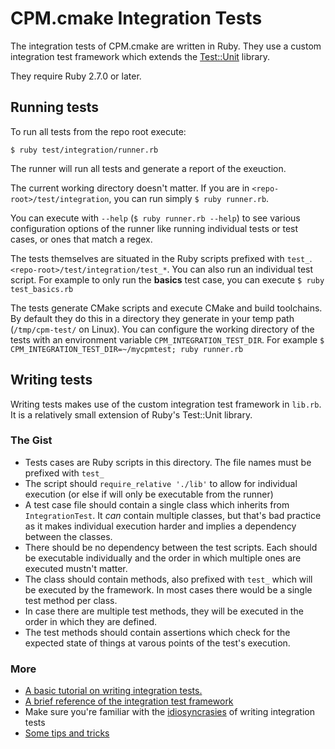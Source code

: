 # CPM.cmake Integration Tests

The integration tests of CPM.cmake are written in Ruby. They use a custom integration test framework which extends the [Test::Unit](https://www.rubydoc.info/github/test-unit/test-unit/Test/Unit) library.

They require Ruby 2.7.0 or later.

## Running tests

To run all tests from the repo root execute:

```
$ ruby test/integration/runner.rb
```

The runner will run all tests and generate a report of the exeuction.

The current working directory doesn't matter. If you are in `<repo-root>/test/integration`, you can run simply `$ ruby runner.rb`.

You can execute with `--help` (`$ ruby runner.rb --help`) to see various configuration options of the runner like running individual tests or test cases, or ones that match a regex.

The tests themselves are situated in the Ruby scripts prefixed with `test_`. `<repo-root>/test/integration/test_*`. You can also run an individual test script. For example to only run the **basics** test case, you can execute `$ ruby test_basics.rb`

The tests generate CMake scripts and execute CMake and build toolchains. By default they do this in a directory they generate in your temp path (`/tmp/cpm-test/` on Linux). You can configure the working directory of the tests with an environment variable `CPM_INTEGRATION_TEST_DIR`. For example `$ CPM_INTEGRATION_TEST_DIR=~/mycpmtest; ruby runner.rb`

## Writing tests

Writing tests makes use of the custom integration test framework in `lib.rb`. It is a relatively small extension of Ruby's Test::Unit library.

### The Gist

* Tests cases are Ruby scripts in this directory. The file names must be prefixed with `test_`
* The script should `require_relative './lib'` to allow for individual execution (or else if will only be executable from the runner)
* A test case file should contain a single class which inherits from `IntegrationTest`. It *can* contain multiple classes, but that's bad practice as it makes individual execution harder and implies a dependency between the classes.
* There should be no dependency between the test scripts. Each should be executable individually and the order in which multiple ones are executed mustn't matter.
* The class should contain methods, also prefixed with `test_` which will be executed by the framework. In most cases there would be a single test method per class.
* In case there are multiple test methods, they will be executed in the order in which they are defined.
* The test methods should contain assertions which check for the expected state of things at varous points of the test's execution.

### More

* [A basic tutorial on writing integration tests.](tutorial.md)
* [A brief reference of the integration test framework](reference.md)
* Make sure you're familiar with the [idiosyncrasies](idiosyncrasies.md) of writing integration tests
* [Some tips and tricks](tips.md)
